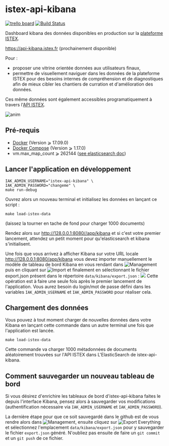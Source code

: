 # istex-api-kibana

[![trello board](https://user-images.githubusercontent.com/328244/32807531-72d5f4ca-c990-11e7-961e-8e06d34e2ef7.png)](https://trello.com/b/BBKDj5Dd/istex-api-kibana) [![Build Status](https://travis-ci.org/istex/istex-api-kibana.svg?branch=master)](https://travis-ci.org/istex/istex-api-kibana)

Dashboard kibana des données disponibles en production sur la [plateforme ISTEX](http://www.istex.fr).

https://api-kibana.istex.fr (prochainement disponible)

Pour :
- proposer une vitrine orientée données aux utilisateurs finaux,
- permettre de visuellement naviguer dans les données de la plateforme ISTEX pour des besoins internes de compréhension et de diagnostiques afin de mieux cibler les chantiers de curration et d'amélioration des données.

Ces même données sont également accessibles programatiquement à travers l'[API ISTEX](https://api.istex.fr).

![anim](https://user-images.githubusercontent.com/328244/32807575-9651c5c8-c990-11e7-9610-4cbb19dd6734.gif)


## Pré-requis

- [Docker](https://docs.docker.com/engine/installation/) (Version ⩾ 17.09.0)
- [Docker Compose](https://docs.docker.com/compose/install/) (Version ⩾ 1.17.0)
- vm.max_map_count ⩾ 262144 ([see elasticsearch doc](https://www.elastic.co/guide/en/elasticsearch/reference/current/docker.html#docker-cli-run-prod-mode))

## Lancer l'application en développement

```shell
IAK_ADMIN_USERNAME="istex-api-kibana" \
IAK_ADMIN_PASSWORD="changeme" \
make run-debug
```

Ouvrez alors un nouveau terminal et initialisez les données en lançant ce script :

```shell
make load-istex-data
```
(laissez la tourner en tache de fond pour charger 1000 documents)

Rendez alors sur http://128.0.0.1:8080//app/kibana et si c'est votre premier lancement, attendez un petit moment  pour qu'elasticsearch et kibana s'initialisent. 

Une fois que vous arrivez à afficher Kibana sur votre URL locale http://128.0.0.1:8080/app/kibana vous devez importer manuellement le modèle de tableau de bord Kibana en vous rendant dans ![Management](https://user-images.githubusercontent.com/328244/32851436-3a80c0fa-ca35-11e7-8744-bc7ec552aa0c.png) puis en cliquant sur ![Import](https://user-images.githubusercontent.com/328244/32851531-778dd172-ca35-11e7-8fa7-b7ca0c8bc7d9.png) et finalement en sélectionnant le fichier export.json présent dans le répertoire ``data/kibana/export.json`` :
![](https://user-images.githubusercontent.com/328244/32851512-69f484fc-ca35-11e7-91a2-4881022c37fc.png)
Cette opération est à faire une seule fois après le premier lancement de l'application. Vous aurez besoin du login/mot de passe défini dans les variables ``IAK_ADMIN_USERNAME`` et ``IAK_ADMIN_PASSWORD`` pour réaliser cela.

## Chargement des données

Vous pouvez à tout moment charger de nouvelles données dans votre Kibana en lançant cette commande dans un autre terminal une fois que l'application est lancée.

```shell
make load-istex-data
```

Cette commande va charger 1000 métadonnées de documents aléatoirement trouvées sur l'API ISTEX dans L'ElasticSearch de istex-api-kibana.

## Comment sauvegarder un nouveau tableau de bord

Si vous désirez d'enrichire les tableaux de bord d'istex-api-kibana faites le depuis l'interface Kibana, pensez alors à sauvegarder vos modifications (authentification nécessaire via ``IAK_ADMIN_USERNAME`` et ``IAK_ADMIN_PASSWORD``).

La dernière étape pour que ce soit sauvegardé dans le github est de vous rendre alors dans ![Management](https://user-images.githubusercontent.com/328244/32851436-3a80c0fa-ca35-11e7-8744-bc7ec552aa0c.png), ensuite cliquez sur ![Export Everything](https://user-images.githubusercontent.com/328244/32851462-4db5756c-ca35-11e7-820a-4994188b117d.png) et sélectionnez l'emplacement ``data/kibana/export.json`` pour y sauvegarder le fichier ``export.json`` généré. N'oubliez pas ensuite de faire un ``git commit`` et un ``git push`` de ce fichier.
